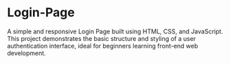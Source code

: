 # Login-Page
A simple and responsive Login Page built using HTML, CSS, and JavaScript. This project demonstrates the basic structure and styling of a user authentication interface, ideal for beginners learning front-end web development.
